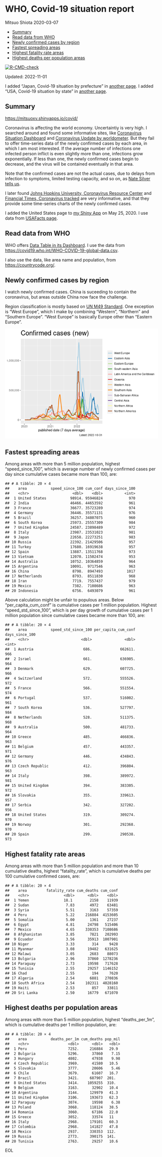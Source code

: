 WHO, Covid-19 situation report
================
Mitsuo Shiota
2020-03-07

-   <a href="#summary" id="toc-summary">Summary</a>
-   <a href="#read-data-from-who" id="toc-read-data-from-who">Read data from
    WHO</a>
-   <a href="#newly-confirmed-cases-by-region"
    id="toc-newly-confirmed-cases-by-region">Newly confirmed cases by
    region</a>
-   <a href="#fastest-spreading-areas"
    id="toc-fastest-spreading-areas">Fastest spreading areas</a>
-   <a href="#highest-fatality-rate-areas"
    id="toc-highest-fatality-rate-areas">Highest fatality rate areas</a>
-   <a href="#highest-deaths-per-population-areas"
    id="toc-highest-deaths-per-population-areas">Highest deaths per
    population areas</a>

<!-- badges: start -->

[![R-CMD-check](https://github.com/mitsuoxv/covid/actions/workflows/R-CMD-check.yaml/badge.svg)](https://github.com/mitsuoxv/covid/actions/workflows/R-CMD-check.yaml)
<!-- badges: end -->

Updated: 2022-11-01

I added “Japan, Covid-19 situation by prefecture” in [another
page](Japan.md). I added “USA, Covid-19 situation by state” in [another
page](USA.md).

## Summary

<https://mitsuoxv.shinyapps.io/covid/>

Coronavirus is affecting the world economy. Uncertaintiy is very high. I
searched around and found some informative sites, like [Coronavirus
Situation
Dashboard](https://who.maps.arcgis.com/apps/opsdashboard/index.html#/c88e37cfc43b4ed3baf977d77e4a0667)
and [Coronavirus Update by
worldometer](https://www.worldometers.info/coronavirus/). But they fail
to offer time-series data of the newly confirmed cases by each area, in
which I am most interested. If the average number of infections one
infected person inflict is even slightly more than one, infections grow
exponentially. If less than one, the newly confirmed cases begin to
decrease, and the virus will be contained eventually in that area.

Note that the confirmed cases are not the actual cases, due to delays
from infection to symptoms, limited testing capacity, and so on, as
[Nate Silver tells
us](https://fivethirtyeight.com/features/coronavirus-case-counts-are-meaningless/).

I later found [Johns Hopkins University, Coronavirus Resource
Center](https://coronavirus.jhu.edu/) and [Financial Times, Coronavirus
tracked](https://www.ft.com/content/a26fbf7e-48f8-11ea-aeb3-955839e06441)
are very informative, and that they provide some time-series charts of
the newly confirmed cases.

I added the United States page to [my Shiny
App](https://mitsuoxv.shinyapps.io/covid/) on May 25, 2020. I use data
from [USAFacts
page](https://usafacts.org/visualizations/coronavirus-covid-19-spread-map/).

## Read data from WHO

WHO offers [Data Table in its Dashboard](https://covid19.who.int/table).
I use the data from
<https://covid19.who.int/WHO-COVID-19-global-data.csv>.

I also use the data, like area name and population, from
<https://countrycode.org/>.

## Newly confirmed cases by region

I watch newly confirmed cases. China is suceeding to contain the
coronavirus, but areas outside China now face the challenge.

Region classification is mostly based on [UN M49
Standard](https://unstats.un.org/unsd/methodology/m49/). One exception
is “West Europe”, which I make by combining “Western”, “Northern” and
“Southern Europe”. “West Europe” is basically Europe other than “Eastern
Europe”.

![](README_files/figure-gfm/chart-1.png)<!-- -->

## Fastest spreading areas

Among areas with more than 5 million population, highest
“speed_since_100”, which is average number of newly confirmed cases per
day since cumulative cases became more than 100, are:

    ## # A tibble: 20 × 4
    ##    area           speed_since_100 cum_conf days_since_100
    ##    <chr>                    <dbl>    <dbl>          <int>
    ##  1 United States           98914. 95946824            970
    ##  2 India                   46466. 44653592            961
    ##  3 France                  36677. 35723289            974
    ##  4 Germany                 36446. 35571131            976
    ##  5 Brazil                  36257. 34807075            960
    ##  6 South Korea             25973. 25557309            984
    ##  7 United Kingdom          24587. 23898489            972
    ##  8 Italy                   23987. 23531023            981
    ##  9 Japan                   22658. 22273251            983
    ## 10 Russia                  22392. 21429506            957
    ## 11 Turkey                  17680. 16919638            957
    ## 12 Spain                   13887. 13511768            973
    ## 13 Vietnam                 12070. 11502474            953
    ## 14 Australia               10752. 10364859            964
    ## 15 Argentina               10091.  9717546            963
    ## 16 China                    8798.  8947493           1017
    ## 17 Netherlands              8793.  8511830            968
    ## 18 Iran                     7719.  7557437            979
    ## 19 Mexico                   7382.  7108686            963
    ## 20 Indonesia                6756.  6493079            961

Above calculation might be unfair to populous areas. Below
“per_capita_cum_conf” is cumulative cases per 1 million population.
Highest “speed_std_since_100”, which is per day growth of cumulative
cases per 1 million population since cumulative cases became more than
100, are:

    ## # A tibble: 20 × 4
    ##    area           speed_std_since_100 per_capita_cum_conf days_since_100
    ##    <chr>                        <dbl>               <dbl>          <int>
    ##  1 Austria                       686.             662611.            966
    ##  2 Israel                        661.             636905.            964
    ##  3 Denmark                       629.             607725.            966
    ##  4 Switzerland                   572.             555526.            972
    ##  5 France                        566.             551554.            974
    ##  6 Portugal                      537.             516002.            961
    ##  7 South Korea                   536.             527797.            984
    ##  8 Netherlands                   528.             511375.            968
    ##  9 Australia                     500.             481733.            964
    ## 10 Greece                        485.             466836.            963
    ## 11 Belgium                       457.             443357.            971
    ## 12 Germany                       446.             434843.            976
    ## 13 Czech Republic                412.             396804.            963
    ## 14 Italy                         398.             389972.            981
    ## 15 United Kingdom                394.             383305.            972
    ## 16 Slovakia                      355.             339613.            957
    ## 17 Serbia                        342.             327202.            956
    ## 18 United States                 319.             309274.            970
    ## 19 Norway                        301.             292368.            970
    ## 20 Spain                         299.             290538.            973

## Highest fatality rate areas

Among areas with more than 5 million population and more than 10
cumulative deaths, highest “fatality_rate”, which is cumulative deaths
per 100 cumulative confirmed cases, are:

    ## # A tibble: 20 × 4
    ##    area         fatality_rate cum_deaths cum_conf
    ##    <chr>                <dbl>      <dbl>    <dbl>
    ##  1 Yemen                18.1        2158    11939
    ##  2 Sudan                 7.83       4972    63481
    ##  3 Syria                 5.51       3163    57359
    ##  4 Peru                  5.22     216884  4153605
    ##  5 Somalia               5.00       1361    27237
    ##  6 Egypt                 4.81      24798   515406
    ##  7 Mexico                4.65     330353  7108686
    ##  8 Afghanistan           3.85       7821   202993
    ##  9 Ecuador               3.56      35913  1007901
    ## 10 Niger                 3.33        314     9428
    ## 11 Myanmar               3.08      19482   631625
    ## 12 Malawi                3.05       2683    88073
    ## 13 Bulgaria              2.96      37860  1278236
    ## 14 Paraguay              2.73      19598   717628
    ## 15 Tunisia               2.55      29257  1146152
    ## 16 Chad                  2.55        194     7620
    ## 17 Algeria               2.54       6881   270836
    ## 18 South Africa          2.54     102311  4028160
    ## 19 Haiti                 2.53        857    33811
    ## 20 Sri Lanka             2.50      16779   671070

## Highest deaths per population areas

Among areas with more than 5 million population, highest
“deaths_per_1m”, which is cumulative deaths per 1 million population,
are:

    ## # A tibble: 20 × 4
    ##    area           deaths_per_1m cum_deaths pop_mil
    ##    <chr>                  <dbl>      <dbl>   <dbl>
    ##  1 Peru                   7252.     216884   29.9 
    ##  2 Bulgaria               5296.      37860    7.15
    ##  3 Hungary                4802.      47938    9.98
    ##  4 Czech Republic         3969.      41580   10.5 
    ##  5 Slovakia               3777.      20606    5.46
    ##  6 Chile                  3679.      61607   16.7 
    ##  7 Brazil                 3421.     687907  201.  
    ##  8 United States          3414.    1059255  310.  
    ##  9 Belgium                3163.      32902   10.4 
    ## 10 Argentina              3144.     129979   41.3 
    ## 11 United Kingdom         3106.     193673   62.3 
    ## 12 Paraguay               3074.      19598    6.38
    ## 13 Poland                 3068.     118124   38.5 
    ## 14 Romania                3060.      67186   22.0 
    ## 15 Greece                 3052.      33574   11   
    ## 16 Italy                  2968.     179101   60.3 
    ## 17 Colombia               2968.     141827   47.8 
    ## 18 Mexico                 2937.     330353  112.  
    ## 19 Russia                 2773.     390175  141.  
    ## 20 Tunisia                2763.      29257   10.6

EOL
